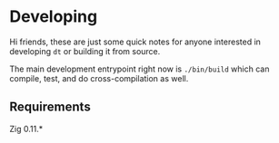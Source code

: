 # Developing

Hi friends, these are just some quick notes for anyone interested in developing
`dt` or building it from source.

The main development entrypoint right now is `./bin/build` which can compile, test,
and do cross-compilation as well.

## Requirements

Zig 0.11.*
